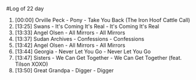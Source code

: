 #Log of 22 day

1. [00:00] Orville Peck - Pony - Take You Back (The Iron Hoof Cattle Call)
1. [13:25] Swans - It's Coming It's Real - It's Coming It's Real
1. [13:33] Angel Olsen - All Mirrors - All Mirrors
1. [13:37] Sudan Archives - Confessions - Confessions
1. [13:42] Angel Olsen - All Mirrors - All Mirrors
1. [13:44] Georgia - Never Let You Go - Never Let You Go
1. [13:47] Sisters - We Can Get Together - We Can Get Together (feat. Tilson XOXO)
1. [13:50] Great Grandpa - Digger - Digger
